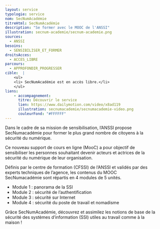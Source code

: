 ```yaml
---
layout: service
typologie: service
nom: SecNumAcadémie
titreHtml: SecNumAcadémie
description: "Se former avec le MOOC de l'ANSSI"
illustration: secnum-academie/secnum-academie.png
sources:
  - ANSSI
besoins: 
  - SENSIBILISER_ET_FORMER
droitsAcces:
  - ACCES_LIBRE
parcours: 
  - APPROFONDIR_PROGRESSER
cible:  |
    <ul>
    <li> SecNumAcadémie est en accès libre.</li>
    </ul>
liens:
    - accompagnement:   
      titre: Découvrir le service
      lien: https://www.dailymotion.com/video/x8ad119
      illustration: secnumacademie/secnumacademie-video.png
      couleurFond: "#FFFFFF"
---
```

Dans le cadre de sa mission de sensibilisation, l’ANSSI propose SecNumacadémie pour former le plus grand nombre de citoyens à la sécurité du numérique.

Ce nouveau support de cours en ligne (MooC) a pour objectif de sensibiliser les personnes souhaitant devenir acteurs et actrices de la sécurité du numérique de leur organisation.

Définis par le centre de formation (CFSSI) de l’ANSSI et validés par des experts techniques de l’agence, les contenus du MOOC SecNumacadémie sont répartis en 4 modules de 5 unités.
<ul>
  <li>Module 1 : panorama de la SSI</li>
  <li>Module 2 : sécurité de l’authentification</li>
  <li>Module 3 : sécurité sur Internet</li>
  <li>Module 4 : sécurité du poste de travail et nomadisme</li>
</ul>

Grâce SecNumAcadémie, découvrez et assimilez les notions de base de la sécurité des systèmes d’information (SSI) utiles au travail comme à la maison !